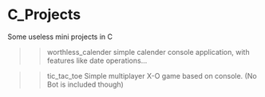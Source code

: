 # C_Projects
Some useless mini projects in C

>> worthless_calender
    simple calender console application, with features like date operations...
    
>> tic_tac_toe
    Simple multiplayer X-O game based on console. (No Bot is included though)
